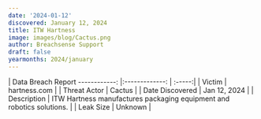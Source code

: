 ```yaml
---
date: '2024-01-12'
discovered: January 12, 2024
title: ITW Hartness
image: images/blog/Cactus.png
author: Breachsense Support
draft: false
yearmonths: 2024/january
---
```



| Data Breach Report
------------:     |:-------------:    | :-----:|
| Victim      | hartness.com      | 
| Threat Actor      | Cactus      | 
| Date Discovered      | Jan 12, 2024      | 
| Description      | ITW Hartness manufactures packaging equipment and robotics solutions.      | 
| Leak Size      | Unknown      | 

